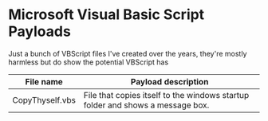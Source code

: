 # Microsoft Visual Basic Script Payloads 

Just a bunch of VBScript files I've created over the years, they're mostly harmless but do show the potential VBScript has

| File name  | Payload description |
| ------------- | ------------- |
| CopyThyself.vbs  | File that copies itself to the windows startup folder and shows a message box.  |

